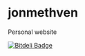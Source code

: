 # jonmethven
Personal website


[![Bitdeli Badge](https://d2weczhvl823v0.cloudfront.net/jcmethven/jonmethven/trend.png)](https://bitdeli.com/free "Bitdeli Badge")

